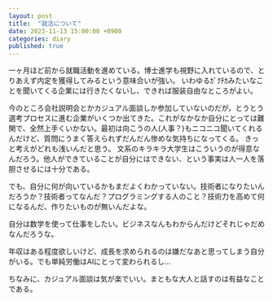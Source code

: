 ```yaml
---
layout: post
title:  "就活について"
date: 2023-11-13 15:00:00 +0900
categories: diary
published: true
---
```


<!-- To add new posts, simply add a file in the `_posts` directory that follows the convention `YYYY-MM-DD-name-of-post.ext` and includes the necessary front matter. Take a look at the source for this post to get an idea about how it works. -->

一ヶ月ほど前から就職活動を進めている。博士進学も視野に入れているので、とりあえず内定を獲得してみるという意味合いが強い。
いわゆるｶﾞｸﾁｶみたいなことを聞いてくる企業には行きたくないし、できれば服装自由なところがよい。

今のところ会社説明会とかカジュアル面談しか参加していないのだが，とうとう選考プロセスに進む企業がいくつか出てきた。これがなかなか自分にとっては難関で、全然上手くいかない。最初は向こうの人(人事？)もニコニコ聞いてくれるんだけど、質問にうまく答えられずだんだん惨めな気持ちになってくる。
きっと考えがどれも浅いんだと思う。
文系のキラキラ大学生はこういうのが得意なんだろう。他人ができていることが自分にはできない、という事実は人一人を落胆させるには十分である。


でも、自分に何が向いているかもまだよくわかっていない。技術者になりたいんだろうか？技術者ってなんだ？プログラミングする人のこと？技術力を高めて何になるんだ、作りたいものが無いんだよな。

自分は数学を使って仕事をしたい。ビジネスなんもわからんだけどそれじゃだめなんだろうな。

年収はある程度欲しいけど、成長を求められるのは嫌だなあと思ってしまう自分がいる。でも単純労働はAIにとって変わられるし…

ちなみに、カジュアル面談は気が楽でいい。まともな大人と話すのは有益なことである。

